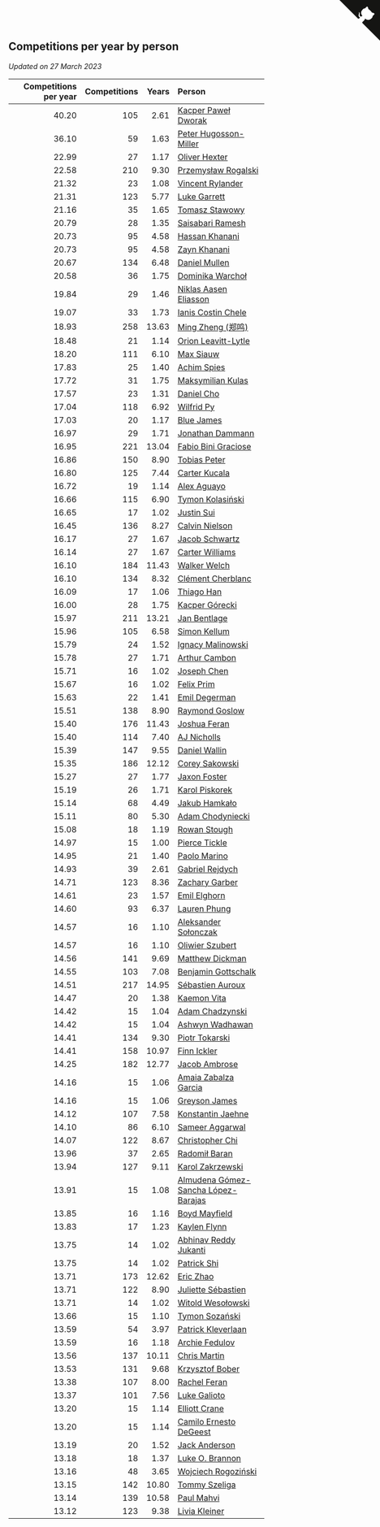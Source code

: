 ## Competitions per year by person

*Updated on 27 March 2023*

| Competitions per year | Competitions | Years | Person |
| ---: | ---: | ---: | :--- |
| 40.20 | 105 | 2.61 | [Kacper Paweł Dworak](https://www.worldcubeassociation.org/persons/2020DWOR01) |
| 36.10 | 59 | 1.63 | [Peter Hugosson-Miller](https://www.worldcubeassociation.org/persons/2021HUGO01) |
| 22.99 | 27 | 1.17 | [Oliver Hexter](https://www.worldcubeassociation.org/persons/2022HEXT01) |
| 22.58 | 210 | 9.30 | [Przemysław Rogalski](https://www.worldcubeassociation.org/persons/2013ROGA02) |
| 21.32 | 23 | 1.08 | [Vincent Rylander](https://www.worldcubeassociation.org/persons/2022RYLA01) |
| 21.31 | 123 | 5.77 | [Luke Garrett](https://www.worldcubeassociation.org/persons/2017GARR05) |
| 21.16 | 35 | 1.65 | [Tomasz Stawowy](https://www.worldcubeassociation.org/persons/2021STAW01) |
| 20.79 | 28 | 1.35 | [Saisabari Ramesh](https://www.worldcubeassociation.org/persons/2021RAME01) |
| 20.73 | 95 | 4.58 | [Hassan Khanani](https://www.worldcubeassociation.org/persons/2018KHAN26) |
| 20.73 | 95 | 4.58 | [Zayn Khanani](https://www.worldcubeassociation.org/persons/2018KHAN28) |
| 20.67 | 134 | 6.48 | [Daniel Mullen](https://www.worldcubeassociation.org/persons/2016MULL04) |
| 20.58 | 36 | 1.75 | [Dominika Warchoł](https://www.worldcubeassociation.org/persons/2021WARC01) |
| 19.84 | 29 | 1.46 | [Niklas Aasen Eliasson](https://www.worldcubeassociation.org/persons/2021ELIA01) |
| 19.07 | 33 | 1.73 | [Ianis Costin Chele](https://www.worldcubeassociation.org/persons/2021CHEL01) |
| 18.93 | 258 | 13.63 | [Ming Zheng (郑鸣)](https://www.worldcubeassociation.org/persons/2009ZHEN11) |
| 18.48 | 21 | 1.14 | [Orion Leavitt-Lytle](https://www.worldcubeassociation.org/persons/2022LEAV01) |
| 18.20 | 111 | 6.10 | [Max Siauw](https://www.worldcubeassociation.org/persons/2017SIAU02) |
| 17.83 | 25 | 1.40 | [Achim Spies](https://www.worldcubeassociation.org/persons/2021SPIE01) |
| 17.72 | 31 | 1.75 | [Maksymilian Kulas](https://www.worldcubeassociation.org/persons/2021KULA02) |
| 17.57 | 23 | 1.31 | [Daniel Cho](https://www.worldcubeassociation.org/persons/2021CHOD01) |
| 17.04 | 118 | 6.92 | [Wilfrid Py](https://www.worldcubeassociation.org/persons/2016PYWI01) |
| 17.03 | 20 | 1.17 | [Blue James](https://www.worldcubeassociation.org/persons/2022JAME01) |
| 16.97 | 29 | 1.71 | [Jonathan Dammann](https://www.worldcubeassociation.org/persons/2021DAMM01) |
| 16.95 | 221 | 13.04 | [Fabio Bini Graciose](https://www.worldcubeassociation.org/persons/2010GRAC02) |
| 16.86 | 150 | 8.90 | [Tobias Peter](https://www.worldcubeassociation.org/persons/2014PETE03) |
| 16.80 | 125 | 7.44 | [Carter Kucala](https://www.worldcubeassociation.org/persons/2015KUCA01) |
| 16.72 | 19 | 1.14 | [Alex Aguayo](https://www.worldcubeassociation.org/persons/2022AGUA01) |
| 16.66 | 115 | 6.90 | [Tymon Kolasiński](https://www.worldcubeassociation.org/persons/2016KOLA02) |
| 16.65 | 17 | 1.02 | [Justin Sui](https://www.worldcubeassociation.org/persons/2022SUIJ01) |
| 16.45 | 136 | 8.27 | [Calvin Nielson](https://www.worldcubeassociation.org/persons/2014NIEL03) |
| 16.17 | 27 | 1.67 | [Jacob Schwartz](https://www.worldcubeassociation.org/persons/2021SCHW01) |
| 16.14 | 27 | 1.67 | [Carter Williams](https://www.worldcubeassociation.org/persons/2021WILL06) |
| 16.10 | 184 | 11.43 | [Walker Welch](https://www.worldcubeassociation.org/persons/2011WELC01) |
| 16.10 | 134 | 8.32 | [Clément Cherblanc](https://www.worldcubeassociation.org/persons/2014CHER05) |
| 16.09 | 17 | 1.06 | [Thiago Han](https://www.worldcubeassociation.org/persons/2022HANT01) |
| 16.00 | 28 | 1.75 | [Kacper Górecki](https://www.worldcubeassociation.org/persons/2021GORE01) |
| 15.97 | 211 | 13.21 | [Jan Bentlage](https://www.worldcubeassociation.org/persons/2010BENT01) |
| 15.96 | 105 | 6.58 | [Simon Kellum](https://www.worldcubeassociation.org/persons/2016KELL12) |
| 15.79 | 24 | 1.52 | [Ignacy Malinowski](https://www.worldcubeassociation.org/persons/2021MALI02) |
| 15.78 | 27 | 1.71 | [Arthur Cambon](https://www.worldcubeassociation.org/persons/2021CAMB01) |
| 15.71 | 16 | 1.02 | [Joseph Chen](https://www.worldcubeassociation.org/persons/2022CHEN16) |
| 15.67 | 16 | 1.02 | [Felix Prim](https://www.worldcubeassociation.org/persons/2022PRIM01) |
| 15.63 | 22 | 1.41 | [Emil Degerman](https://www.worldcubeassociation.org/persons/2021DEGE01) |
| 15.51 | 138 | 8.90 | [Raymond Goslow](https://www.worldcubeassociation.org/persons/2014GOSL01) |
| 15.40 | 176 | 11.43 | [Joshua Feran](https://www.worldcubeassociation.org/persons/2011FERA01) |
| 15.40 | 114 | 7.40 | [AJ Nicholls](https://www.worldcubeassociation.org/persons/2015NICH04) |
| 15.39 | 147 | 9.55 | [Daniel Wallin](https://www.worldcubeassociation.org/persons/2013WALL03) |
| 15.35 | 186 | 12.12 | [Corey Sakowski](https://www.worldcubeassociation.org/persons/2011SAKO01) |
| 15.27 | 27 | 1.77 | [Jaxon Foster](https://www.worldcubeassociation.org/persons/2021FOST01) |
| 15.19 | 26 | 1.71 | [Karol Piskorek](https://www.worldcubeassociation.org/persons/2021PISK01) |
| 15.14 | 68 | 4.49 | [Jakub Hamkało](https://www.worldcubeassociation.org/persons/2018HAMK01) |
| 15.11 | 80 | 5.30 | [Adam Chodyniecki](https://www.worldcubeassociation.org/persons/2017CHOD02) |
| 15.08 | 18 | 1.19 | [Rowan Stough](https://www.worldcubeassociation.org/persons/2022STOU01) |
| 14.97 | 15 | 1.00 | [Pierce Tickle](https://www.worldcubeassociation.org/persons/2022TICK01) |
| 14.95 | 21 | 1.40 | [Paolo Marino](https://www.worldcubeassociation.org/persons/2021MARI04) |
| 14.93 | 39 | 2.61 | [Gabriel Rejdych](https://www.worldcubeassociation.org/persons/2020REJD01) |
| 14.71 | 123 | 8.36 | [Zachary Garber](https://www.worldcubeassociation.org/persons/2014GARB01) |
| 14.61 | 23 | 1.57 | [Emil Elghorn](https://www.worldcubeassociation.org/persons/2021ELGH01) |
| 14.60 | 93 | 6.37 | [Lauren Phung](https://www.worldcubeassociation.org/persons/2016PHUN02) |
| 14.57 | 16 | 1.10 | [Aleksander Sołonczak](https://www.worldcubeassociation.org/persons/2022SOLO01) |
| 14.57 | 16 | 1.10 | [Oliwier Szubert](https://www.worldcubeassociation.org/persons/2022SZUB01) |
| 14.56 | 141 | 9.69 | [Matthew Dickman](https://www.worldcubeassociation.org/persons/2013DICK01) |
| 14.55 | 103 | 7.08 | [Benjamin Gottschalk](https://www.worldcubeassociation.org/persons/2016GOTT01) |
| 14.51 | 217 | 14.95 | [Sébastien Auroux](https://www.worldcubeassociation.org/persons/2008AURO01) |
| 14.47 | 20 | 1.38 | [Kaemon Vita](https://www.worldcubeassociation.org/persons/2021VITA01) |
| 14.42 | 15 | 1.04 | [Adam Chadzynski](https://www.worldcubeassociation.org/persons/2022CHAD02) |
| 14.42 | 15 | 1.04 | [Ashwyn Wadhawan](https://www.worldcubeassociation.org/persons/2022WADH02) |
| 14.41 | 134 | 9.30 | [Piotr Tokarski](https://www.worldcubeassociation.org/persons/2013TOKA01) |
| 14.41 | 158 | 10.97 | [Finn Ickler](https://www.worldcubeassociation.org/persons/2012ICKL01) |
| 14.25 | 182 | 12.77 | [Jacob Ambrose](https://www.worldcubeassociation.org/persons/2010AMBR01) |
| 14.16 | 15 | 1.06 | [Amaia Zabalza Garcia](https://www.worldcubeassociation.org/persons/2022GARC03) |
| 14.16 | 15 | 1.06 | [Greyson James](https://www.worldcubeassociation.org/persons/2022JAME02) |
| 14.12 | 107 | 7.58 | [Konstantin Jaehne](https://www.worldcubeassociation.org/persons/2015JAEH01) |
| 14.10 | 86 | 6.10 | [Sameer Aggarwal](https://www.worldcubeassociation.org/persons/2017AGGA01) |
| 14.07 | 122 | 8.67 | [Christopher Chi](https://www.worldcubeassociation.org/persons/2014CHIC01) |
| 13.96 | 37 | 2.65 | [Radomił Baran](https://www.worldcubeassociation.org/persons/2020BARA02) |
| 13.94 | 127 | 9.11 | [Karol Zakrzewski](https://www.worldcubeassociation.org/persons/2014ZAKR01) |
| 13.91 | 15 | 1.08 | [Almudena Gómez-Sancha López-Barajas](https://www.worldcubeassociation.org/persons/2022GOME03) |
| 13.85 | 16 | 1.16 | [Boyd Mayfield](https://www.worldcubeassociation.org/persons/2022MAYF01) |
| 13.83 | 17 | 1.23 | [Kaylen Flynn](https://www.worldcubeassociation.org/persons/2022FLYN01) |
| 13.75 | 14 | 1.02 | [Abhinav Reddy Jukanti](https://www.worldcubeassociation.org/persons/2022JUKA01) |
| 13.75 | 14 | 1.02 | [Patrick Shi](https://www.worldcubeassociation.org/persons/2022SHIP01) |
| 13.71 | 173 | 12.62 | [Eric Zhao](https://www.worldcubeassociation.org/persons/2010ZHAO19) |
| 13.71 | 122 | 8.90 | [Juliette Sébastien](https://www.worldcubeassociation.org/persons/2014SEBA01) |
| 13.71 | 14 | 1.02 | [Witold Wesołowski](https://www.worldcubeassociation.org/persons/2022WESO01) |
| 13.66 | 15 | 1.10 | [Tymon Sozański](https://www.worldcubeassociation.org/persons/2022SOZA01) |
| 13.59 | 54 | 3.97 | [Patrick Kleverlaan](https://www.worldcubeassociation.org/persons/2019KLEV01) |
| 13.59 | 16 | 1.18 | [Archie Fedulov](https://www.worldcubeassociation.org/persons/2022FEDU01) |
| 13.56 | 137 | 10.11 | [Chris Martin](https://www.worldcubeassociation.org/persons/2013MART03) |
| 13.53 | 131 | 9.68 | [Krzysztof Bober](https://www.worldcubeassociation.org/persons/2013BOBE01) |
| 13.38 | 107 | 8.00 | [Rachel Feran](https://www.worldcubeassociation.org/persons/2015FERA01) |
| 13.37 | 101 | 7.56 | [Luke Galioto](https://www.worldcubeassociation.org/persons/2015GALI02) |
| 13.20 | 15 | 1.14 | [Elliott Crane](https://www.worldcubeassociation.org/persons/2022CRAN01) |
| 13.20 | 15 | 1.14 | [Camilo Ernesto DeGeest](https://www.worldcubeassociation.org/persons/2022DEGE01) |
| 13.19 | 20 | 1.52 | [Jack Anderson](https://www.worldcubeassociation.org/persons/2021ANDE05) |
| 13.18 | 18 | 1.37 | [Luke O. Brannon](https://www.worldcubeassociation.org/persons/2021BRAN02) |
| 13.16 | 48 | 3.65 | [Wojciech Rogoziński](https://www.worldcubeassociation.org/persons/2019ROGO04) |
| 13.15 | 142 | 10.80 | [Tommy Szeliga](https://www.worldcubeassociation.org/persons/2012SZEL01) |
| 13.14 | 139 | 10.58 | [Paul Mahvi](https://www.worldcubeassociation.org/persons/2012MAHV01) |
| 13.12 | 123 | 9.38 | [Livia Kleiner](https://www.worldcubeassociation.org/persons/2013KLEI03) |


<a href="https://github.com/jonatanklosko/wca_statistics" class="github-corner" aria-label="View source on Github"><svg width="80" height="80" viewBox="0 0 250 250" style="fill:#151513; color:#fff; position: absolute; top: 0; border: 0; right: 0;" aria-hidden="true"><path d="M0,0 L115,115 L130,115 L142,142 L250,250 L250,0 Z"></path><path d="M128.3,109.0 C113.8,99.7 119.0,89.6 119.0,89.6 C122.0,82.7 120.5,78.6 120.5,78.6 C119.2,72.0 123.4,76.3 123.4,76.3 C127.3,80.9 125.5,87.3 125.5,87.3 C122.9,97.6 130.6,101.9 134.4,103.2" fill="currentColor" style="transform-origin: 130px 106px;" class="octo-arm"></path><path d="M115.0,115.0 C114.9,115.1 118.7,116.5 119.8,115.4 L133.7,101.6 C136.9,99.2 139.9,98.4 142.2,98.6 C133.8,88.0 127.5,74.4 143.8,58.0 C148.5,53.4 154.0,51.2 159.7,51.0 C160.3,49.4 163.2,43.6 171.4,40.1 C171.4,40.1 176.1,42.5 178.8,56.2 C183.1,58.6 187.2,61.8 190.9,65.4 C194.5,69.0 197.7,73.2 200.1,77.6 C213.8,80.2 216.3,84.9 216.3,84.9 C212.7,93.1 206.9,96.0 205.4,96.6 C205.1,102.4 203.0,107.8 198.3,112.5 C181.9,128.9 168.3,122.5 157.7,114.1 C157.9,116.9 156.7,120.9 152.7,124.9 L141.0,136.5 C139.8,137.7 141.6,141.9 141.8,141.8 Z" fill="currentColor" class="octo-body"></path></svg></a><style>.github-corner:hover .octo-arm{animation:octocat-wave 560ms ease-in-out}@keyframes octocat-wave{0%,100%{transform:rotate(0)}20%,60%{transform:rotate(-25deg)}40%,80%{transform:rotate(10deg)}}@media (max-width:500px){.github-corner:hover .octo-arm{animation:none}.github-corner .octo-arm{animation:octocat-wave 560ms ease-in-out}}</style>
